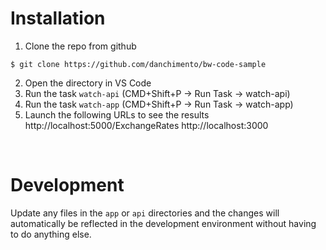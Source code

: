 # Installation

1. Clone the repo from github
```
$ git clone https://github.com/danchimento/bw-code-sample
```

2. Open the directory in VS Code
3. Run the task `watch-api` (CMD+Shift+P -> Run Task -> watch-api)
4. Run the task `watch-app` (CMD+Shift+P -> Run Task -> watch-app)
5. Launch the following URLs to see the results
http://localhost:5000/ExchangeRates
http://localhost:3000


<br />

# Development

Update any files in the `app` or `api` directories and the changes will automatically be reflected in the development environment without having to do anything else.